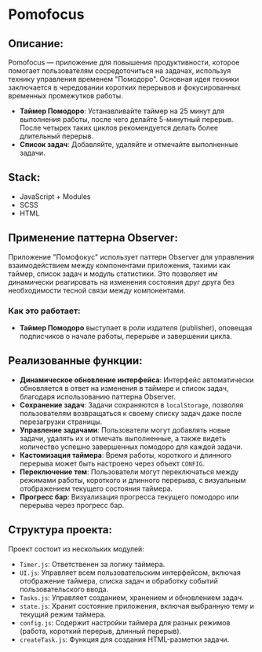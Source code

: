 # Pomofocus

## Описание:

Pomofocus — приложение для повышения продуктивности, которое помогает пользователям сосредоточиться на задачах, используя технику управления временем "Помодоро". Основная идея техники заключается в чередовании коротких перерывов и фокусированных временных промежутков работы.
- **Таймер Помодоро**: Устанавливайте таймер на 25 минут для выполнения работы, после чего делайте 5-минутный перерыв. После четырех таких циклов рекомендуется делать более длительный перерыв.
- **Список задач**: Добавляйте, удаляйте и отмечайте выполненные задачи.

## Stack:
<ul align ="start">
  <li>JavaScript + Modules </li>
  <li>SCSS </li>
  <li>HTML </li>
</ul>

## Применение паттерна Observer:

Приложение "Помофокус" использует паттерн Observer для управления взаимодействием между компонентами приложения, такими как таймер, список задач и модуль статистики. Это позволяет им динамически реагировать на изменения состояния друг друга без необходимости тесной связи между компонентами.

### Как это работает:

- **Таймер Помодоро** выступает в роли издателя (publisher), оповещая подписчиков о начале работы, перерыве и завершении цикла.

## Реализованные функции:

- **Динамическое обновление интерфейса**: Интерфейс автоматически обновляется в ответ на изменения в таймере и список задач, благодаря использованию паттерна Observer.
- **Сохранение задач**: Задачи сохраняются в `localStorage`, позволяя пользователям возвращаться к своему списку задач даже после перезагрузки страницы.
- **Управление задачами**: Пользователи могут добавлять новые задачи, удалять их и отмечать выполненные, а также видеть количество успешно завершенных помодоро для каждой задачи.
- **Кастомизация таймера**: Время работы, короткого и длинного перерыва может быть настроено через объект `CONFIG`.
- **Переключение тем**: Пользователи могут переключаться между режимами работы, короткого и длинного перерыва, с визуальным отображением текущего состояния таймера.
- **Прогресс бар**: Визуализация прогресса текущего помодоро или перерыва через прогресс бар.

## Структура проекта:

Проект состоит из нескольких модулей:
- `Timer.js`: Ответственен за логику таймера.
- `UI.js`: Управляет всем пользовательским интерфейсом, включая отображение таймера, списка задач и обработку событий пользовательского ввода.
- `Tasks.js`: Управляет созданием, хранением и обновлением задач.
- `state.js`: Хранит состояние приложения, включая выбранную тему и текущий режим таймера.
- `config.js`: Содержит настройки таймера для разных режимов (работа, короткий перерыв, длинный перерыв).
- `createTask.js`: Функция для создания HTML-разметки задачи.


